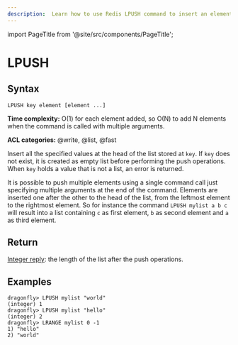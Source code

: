 ```yaml
---
description:  Learn how to use Redis LPUSH command to insert an element at the start of a list.
---
```

import PageTitle from '@site/src/components/PageTitle';

# LPUSH

<PageTitle title="Redis LPUSH Command (Documentation) | Dragonfly" />

## Syntax

    LPUSH key element [element ...]

**Time complexity:** O(1) for each element added, so O(N) to add N elements when the command is called with multiple arguments.

**ACL categories:** @write, @list, @fast

Insert all the specified values at the head of the list stored at `key`.
If `key` does not exist, it is created as empty list before performing the push
operations.
When `key` holds a value that is not a list, an error is returned.

It is possible to push multiple elements using a single command call just
specifying multiple arguments at the end of the command.
Elements are inserted one after the other to the head of the list, from the
leftmost element to the rightmost element.
So for instance the command `LPUSH mylist a b c` will result into a list
containing `c` as first element, `b` as second element and `a` as third element.

## Return

[Integer reply](https://redis.io/docs/reference/protocol-spec/#integers): the length of the list after the push operations.

## Examples

```shell
dragonfly> LPUSH mylist "world"
(integer) 1
dragonfly> LPUSH mylist "hello"
(integer) 2
dragonfly> LRANGE mylist 0 -1
1) "hello"
2) "world"
```
